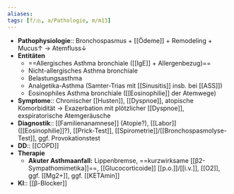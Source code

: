 ```yaml
---
aliases: 
tags: [f/🫁, a/Pathologie, m/m13]
---
```

- **Pathophysiologie**:: Bronchospasmus + [[Ödeme]] + Remodeling + Mucus↑ → Atemfluss↓
- **Entitäten**
	- ==Allergisches Asthma bronchiale ([[IgE]] + Allergenbezug)==
	- Nicht-allergisches Asthma bronchiale
	- Belastungsasthma
	- Analgetika-Asthma (Samter-Trias mit [[Sinusitis]] insb. bei [[ASS]])
	- Eosinophiles Asthma bronchiale ([[Eosinophilie]] der Atemwege)
- **Symptome**:: Chronischer [[Husten]], [[Dyspnoe]], atopische Komorbidität → Exazerbation mit plötzlicher [[Dyspnoe]], exspiratorische Atemgeräusche
- **Diagnostik**:: [[Familienanamnese]] (Atopie?), [[Labor]] ([[Eosinophilie]]?), [[Prick-Test]], [[Spirometrie]]/[[Bronchospasmolyse-Test]], ggf. Provokationstest
- **DD**:: [[COPD]]
- **Therapie**
	- **Akuter Asthmaanfall:** Lippenbremse, ==kurzwirksame [[β2-Sympathomimetika]]==, [[Glucocorticoide]] [[p.o.]]/[[i.v.]], [[O2]], ggf. [[Mg2+]], ggf. [[KETAmin]]
- **KI**:: [[β-Blocker]]